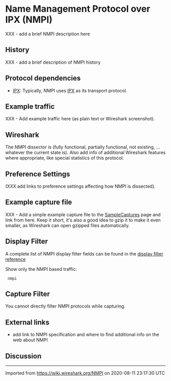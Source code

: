 # Name Management Protocol over IPX (NMPI)

XXX - add a brief NMPI description here

## History

XXX - add a brief description of NMPI history

## Protocol dependencies

  - [IPX](/IPX): Typically, NMPI uses [IPX](/IPX) as its transport protocol.

## Example traffic

XXX - Add example traffic here (as plain text or Wireshark screenshot).

## Wireshark

The NMPI dissector is (fully functional, partially functional, not existing, ... whatever the current state is). Also add info of additional Wireshark features where appropriate, like special statistics of this protocol.

## Preference Settings

(XXX add links to preference settings affecting how NMPI is dissected).

## Example capture file

XXX - Add a simple example capture file to the [SampleCaptures](/SampleCaptures) page and link from here. Keep it short, it's also a good idea to gzip it to make it even smaller, as Wireshark can open gzipped files automatically.

## Display Filter

A complete list of NMPI display filter fields can be found in the [display filter reference](http://www.wireshark.org/docs/dfref/n/nmpi.html)

Show only the NMPI based traffic:

``` 
 nmpi 
```

## Capture Filter

You cannot directly filter NMPI protocols while capturing.

## External links

  - add link to NMPI specification and where to find additional info on the web about NMPI

## Discussion

---

Imported from https://wiki.wireshark.org/NMPI on 2020-08-11 23:17:30 UTC
